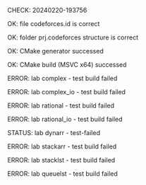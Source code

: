 CHECK: 20240220-193756
OK: file codeforces.id is correct
OK: folder prj.codeforces structure is correct
OK: CMake generator successed
OK: CMake build (MSVC x64) successed
ERROR: lab complex - test build failed
ERROR: lab complex_io - test build failed
ERROR: lab rational - test build failed
ERROR: lab rational_io - test build failed
STATUS: lab dynarr - test-failed
ERROR: lab stackarr - test build failed
ERROR: lab stacklst - test build failed
ERROR: lab queuelst - test build failed
